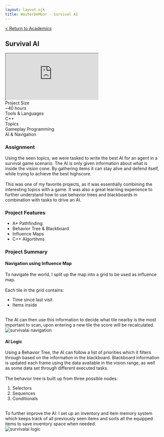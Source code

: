 ```yaml
---
layout: layout.njk
title: WouterDeMoor - Survival AI
---
```


<article class="project-page container">
<div class="project-page-head">
    <a href="/academic">< Return to Academics</a>
    <h2 class="project-title">Survival AI</h2>
</div>
<div class="project-intro">
    <iframe class="project-video"
    title="Gameplay Programming - Survival AI"
    src="https://www.youtube.com/embed/LCP1br3KekM"
    allow="accelerometer; autoplay; clipboard-write; encrypted-media; gyroscope; picture-in-picture" allowfullscreen>
    </iframe>
    <div class="project-data">
        <div>
            <div class="data-title">Project Size</div>
            <div class="data-text">~40 hours</div>
        </div>
        <div>
            <div class="data-title">Tools &amp; Languages</div>
            <div class="data-text">C++</div>
        </div>
        <div>
            <div class="data-title">Topics</div>
            <div class="data-text">
            Gameplay Programming </br>
            AI &amp; Navigation
            </div>
        </div>
    </div>
</div>

<section class="project-section">
    <h3>Assignment</h3>
    <div class="project-description">
        Using the seen topics, we were tasked to write the best AI for an agent in a survival game scenario. The AI is only given information about what is inside the vision cone. By gathering items it can stay alive and defend itself, while trying to achieve the best highscore.
        </br></br>
        This was one of my favorite projects, as it was essentially combining the interesting topics with a game. It was also a great learning experience to further understand how to use behavior trees and blackboards in combination with tasks to drive an AI.
    </div>
</section>

<section class="project-section">
    <h3>Project Features</h3>
    <ul class="dot-list">
        <li>A* Pathfinding</li>
        <li>Behavior Tree &amp; Blackboard</li>
        <li>Influence Maps</li>
        <li>C++ Algortihms</li>
    </ul>
</section>

<section class="project-section">
    <h3>Project Summary</h3>
    <div class="project-task-100">
        <h4>Navigation using Influence Map</h4>
        <div class="task-container">
            <div>
            To navigate the world, I split up the map into a grid to be used as influence map.</br>
            </br>
            Each tile in the grid contains:</br>
            <ul class="dot-list">
                <li>Time since last visit</li>
                <li>Items inside</li>
            </ul></br>
            The AI can then use this information to decide what tile nearby is the most important to scan, upon entering a new tile the score will be recalculated.
            </div>
            <img src="/gif/survivalai_navigation.gif" alt="survivalai navigation" loading="lazy"/>
        </div>
    </div>
    <div class="project-task-100">
        <h4>AI Logic</h4>
        <div class="task-container">
            <div>
            Using a Behavior Tree, the AI can follow a list of priorities which it filters through based on the information in the blackboard. Blackboard information is updated each frame using the data available in the vision range, as well as some data set through different executed tasks.</br>
            </br>
            The behavior tree is built up from three possible nodes:
            <ol class="number-list">
                <li>Selectors</li>
                <li>Sequences</li>
                <li>Conditionals</li>
            </ol></br>
            To further improve the AI: I set up an inventory and item memory system which keeps track of all previously seen items and sorts all the equipped items to save inventory space when needed.
            </div>
            <img src="/gif/survivalai_logic.gif" alt="survivalai logic" loading="lazy"/>
        </div>
    </div>
</section>
</article>